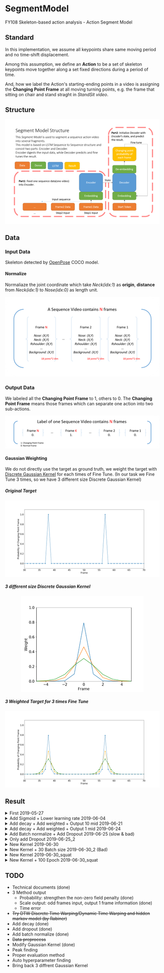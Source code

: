 # SegmentModel
FY108 Skeleton-based action analysis - Action Segment Model

## Standard
In this implementation, we assume all keypoints share same moving period and no time-shift displacement.

Among this assumption, we define an **Action** to be a set of skeleton keypoints move together along a set fixed directions during a period of time.

And, how we label the Action's starting-ending points in a video is assigning the **Changing Point Frame** at all moving turning points, e.g. the frame that sitting on chair and stand straght in *StandSit video*.

## Structure
<p align="center">
    <img src="https://github.com/Jhuangsp/SegmentModel/blob/master/info/SegmentStructure.png" alt="SegmentStructure">
</p>

## Data

### Input Data
Skeleton detected by [OpenPose](https://github.com/CMU-Perceptual-Computing-Lab/openpose) COCO model.
#### Normalize
Normaliaze the joint coordinate which take *Neck(idx:1)* as **origin**, **distance** from *Neck(idx:1)* to *Nose(idx:0)* as length unit.
<p align="center" width="200">
    <img src="https://github.com/Jhuangsp/SegmentModel/blob/master/info/InputData.png" alt="InputData">
</p>

### Output Data
We labeled all the **Changing Point Frame** to 1, others to 0. The **Changing Point Frame** means those frames which can separate one action into two sub-actions.
<p align="center" width="200">
    <img src="https://github.com/Jhuangsp/SegmentModel/blob/master/info/GTData.png" alt="GTData">
</p>

#### Gaussian Weighting
We do not directly use the target as ground truth, we weight the target with [Discrete Gaussian Kernel](https://en.wikipedia.org/wiki/Scale_space_implementation#The_discrete_Gaussian_kernel) for each times of Fine Tune. (In our task we Fine Tune 3 times, so we have 3 different size Discrete Gaussian Kernel)

##### Original Target
<p align="center" width="200">
    <img src="https://github.com/Jhuangsp/SegmentModel/blob/master/info/Target.png" alt="Target" width="700">
</p>

##### 3 different size Discrete Gaussian Kernel
<p align="center" width="150">
    <img src="https://github.com/Jhuangsp/SegmentModel/blob/master/info/GaussianWeight.png" alt="GaussianWeight" width="400">
</p>

##### 3 Weighted Target for 3 times Fine Tune
<p align="center" width="200">
    <img src="https://github.com/Jhuangsp/SegmentModel/blob/master/info/GaussianWeightedTarget.png" alt="GaussianWeightedTarget" width="700">
</p>

## Result

<details>
<summary>First 2019-05-27</summary>

### Argument 2019-05-27
 - Epochs: 100
 - Batch size: 15
 - Learning rate: 0.001
 - RNN size: 50
 - RNN layers: 4
 - Frames of 1 Input Sequence: 20

### Validation result (Bad performance)
<p align="center">
    <img src="https://github.com/Jhuangsp/SegmentModel/blob/master/info/valid_result.png" alt="valid_result">
</p>

### Training result
<p align="center">
    <img src="https://github.com/Jhuangsp/SegmentModel/blob/master/info/train_result.png" alt="train_result">
</p>
</details>


<details>
<summary>Add Sigmoid + Lower learning rate 2019-06-04</summary>

### Argument 2019-06-04
 - Epochs: 100
 - Batch size: 15
 - Learning rate: **0.0001**
 - RNN size: 50
 - RNN layers: 4
 - Frames of 1 Input Sequence: 20
 - **Add sigmoid**

### Validation result (Bad performance)
<p align="center">
    <img src="https://github.com/Jhuangsp/SegmentModel/blob/master/info/after_sigmoid_lr1e-4_valid.png" alt="after_sigmoid_lr1e-4_valid">
</p>

### Training result
<p align="center">
    <img src="https://github.com/Jhuangsp/SegmentModel/blob/master/info/after_sigmoid_lr1e-4_train.png" alt="after_sigmoid_lr1e-4_train">
</p>
</details>


<details>
<summary>Add decay + Add weighted + Output 10 mid 2019-06-21</summary>

### Argument 2019-06-21
 - Epochs: 50
 - Batch size: 15
 - Learning rate: 0.0001 **(decay half at 60% & 80%)**
 - RNN size: 50
 - RNN layers: 4
 - **Input size: 20 frames**
 - **Output size: 10 frames**
 - **Weight: 20:1**

### Validation result
<p align="center">
    <img src="https://github.com/Jhuangsp/SegmentModel/blob/master/info/2019-06-21/validall.png" alt="decay_all">
</p>
<p align="center">
    <img src="https://github.com/Jhuangsp/SegmentModel/blob/master/info/2019-06-21/validpart.png" alt="decay_part">
</p>
</details>


<details>
<summary>Add decay + Add weighted + Output 1 mid 2019-06-24</summary>

### Argument 2019-06-24
 - Epochs: 50
 - Batch size: 15
 - Learning rate: 0.0001 **(decay half at 60% & 80%)**
 - RNN size: 50
 - RNN layers: 4
 - **Input size: 21 frames**
 - **Output size: 1 frames**
 - **Weight: 20:1**

### Validation result 
<p align="center">
    <img src="https://github.com/Jhuangsp/SegmentModel/blob/master/info/2019-06-24/validall.png" alt="out1_decay_all">
</p>
<p align="center">
    <img src="https://github.com/Jhuangsp/SegmentModel/blob/master/info/2019-06-24/validpart.png" alt="out1_decay_part">
</p>
</details>


<details>
<summary>Add Batch normalize + Add Dropout 2019-06-25 (slow & bad)</summary>

### Argument 2019-06-25
 - Epochs: 50
 - Batch size: 15
 - Learning rate: 0.0001 **(decay half at 60% & 80%)**
 - RNN size: 50
 - RNN layers: 4
 - **Input size: 20 frames**
 - **Output size: 10 frames**
 - **Weight: 20:1**
 - **Batch normalize**
 - **Dropout: keep_rate = 0.9 (while training)**
Very slow (30M -> 2HR)
Loss dicrease faster at the early stage (2HR)

### Validation result 
<p align="center">
    <img src="https://github.com/Jhuangsp/SegmentModel/blob/master/info/2019-06-25/all.png" alt="DO_BN_all">
</p>
<p align="center">
    <img src="https://github.com/Jhuangsp/SegmentModel/blob/master/info/2019-06-25/part.png" alt="DO_BN_part">
</p>
</details>


<details>
<summary>Only add Dropout 2019-06-25_2</summary>

### Argument 2019-06-25_2
 - Epochs: 50
 - Batch size: 15
 - Learning rate: 0.0001 **(decay half at 60% & 80%)**
 - RNN size: 50
 - RNN layers: 4
 - **Input size: 20 frames**
 - **Output size: 10 frames**
 - **Weight: 20:1**
 - ~~Batch normalize~~
 - **Dropout: keep_rate = 0.9 (while training)**

### Validation result 
<p align="center">
    <img src="https://github.com/Jhuangsp/SegmentModel/blob/master/info/2019-06-25_2/all.png" alt="DO_all">
</p>
<p align="center">
    <img src="https://github.com/Jhuangsp/SegmentModel/blob/master/info/2019-06-25_2/part.png" alt="DO_part">
</p>
</details>


<details>
<summary>New Kernel 2019-06-30</summary>

### Argument 2019-06-30
 - Epochs: 50
 - Batch size: 15
 - Learning rate: 0.0001 (decay half at 60% & 80%)
 - RNN size: 50
 - RNN layers: 4
 - Input size: 20 frames
 - Output size: 10 frames
 - Weight: 20:1
 - Dropout: keep_rate = 0.9 (while training)
 - **Cancel the 3 different Gaussian Kernel**

### Validation result 
<p align="center">
    <img src="https://github.com/Jhuangsp/SegmentModel/blob/master/info/2019-06-30/all.png" alt="new_kernal_all">
</p>
<p align="center">
    <img src="https://github.com/Jhuangsp/SegmentModel/blob/master/info/2019-06-30/part.png" alt="new_kernal_part">
</p>
</details>


<details>
<summary>New Kernel + 30 Batch size 2019-06-30_2 (Bad)</summary>

### Argument 2019-06-30_2
 - Epochs: 50
 - Batch size: **30**
 - Learning rate: 0.0001 (decay half at 60% & 80%)
 - RNN size: 50
 - RNN layers: 4
 - Input size: 20 frames
 - Output size: 10 frames
 - Weight: 20:1
 - Dropout: keep_rate = 0.9 (while training)
 - **Cancel the 3 different Gaussian Kernel**

### Validation result 
<p align="center">
    <img src="https://github.com/Jhuangsp/SegmentModel/blob/master/info/2019-06-30_squat/all.png" alt="new_kernal_30_all">
</p>
<p align="center">
    <img src="https://github.com/Jhuangsp/SegmentModel/blob/master/info/2019-06-30_2/part.png" alt="new_kernal_30_part">
</p>
</details>


<details>
<summary>New Kernel 2019-06-30_squat</summary>

### Argument 2019-06-30
 - Epochs: 50
 - Batch size: 15
 - Learning rate: 0.0001 (decay half at 60% & 80%)
 - RNN size: 50
 - RNN layers: 4
 - Input size: 20 frames
 - Output size: 10 frames
 - Weight: 20:1
 - Dropout: keep_rate = 0.9 (while training)
 - **Cancel the 3 different Gaussian Kernel**
 - **Change validation data to *Squat***

### Validation result 
<p align="center">
    <img src="https://github.com/Jhuangsp/SegmentModel/blob/master/info/2019-06-30_squat/all.png" alt="new_kernal_all">
</p>
</details>


<details>
<summary>New Kernel + 100 Epoch 2019-06-30_squat</summary>

### Argument 2019-06-30
 - Epochs: **100**
 - Batch size: 15
 - Learning rate: 0.0001 (decay half at 60% & 80%)
 - RNN size: 50
 - RNN layers: 4
 - Input size: 20 frames
 - Output size: 10 frames
 - Weight: 20:1
 - Dropout: keep_rate = 0.9 (while training)
 - **Cancel the 3 different Gaussian Kernel**
 - **Change validation data to *Squat***

### Validation result 
<p align="center">
    <img src="https://github.com/Jhuangsp/SegmentModel/blob/master/info/2019-06-30_squat_100/all.png" alt="new_kernal_all">
</p>
</details>

## TODO
 - Technical documents (done)
 - 3 Method output
    - Probability: strengthen the non-zero field penalty (done)
    - Scale output: odd frames input, output 1 frame information (done)
    - Time error
 - ~~Try DTW Discrete Time Warping/Dynamic Time Warping and hidden markov model (by Rabiner)~~
 - Add decay (done)
 - Add dropout (done)
 - Add batch normalize (done)
 - ~~Data preprocess~~
 - Modify Gaussian Kernel (done)
 - Peak finding
 - Proper evaluation method
 - Auto hyperparameter finding
 - Bring back 3 diffrent Gaussian Kernel

